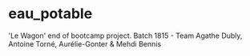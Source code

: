 # eau_potable
'Le Wagon' end of bootcamp project. Batch 1815 - Team Agathe Dubly, Antoine Torné, Aurélie-Gonter &amp; Mehdi Bennis

